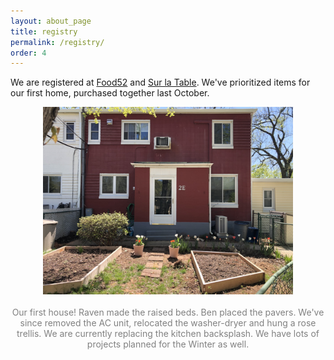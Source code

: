 ```yaml
---
layout: about_page
title: registry
permalink: /registry/
order: 4
---
```


We are registered at [Food52](https://food52.com/shop/registry/16877-benjamin-and-raven) and [Sur la Table](https://www.surlatable.com/giftregistry-customershow?ID=b20d8613aa6c4584cded7867b2). We've prioritized items for our first home, purchased together last October.



<p align="middle">

  <img src="/photos/house.jpg" width="400" />
<br><br><span style="color: gray;">Our first house! Raven made the raised beds. Ben placed the pavers. We've since removed the AC unit, relocated the washer-dryer and hung a rose trellis. We are currently replacing the kitchen backsplash. We have lots of projects planned for the Winter as well.</span> 
</p>